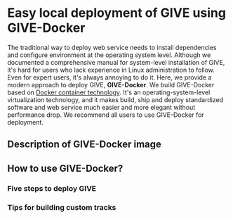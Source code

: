 # Easy local deployment of GIVE using GIVE-Docker
The traditional way to deploy web service needs to install dependencies and configure environment at the operating system level. Although we documented a comprehensive manual for system-level installation of GIVE, it's hard for users who lack experience in Linux administration to follow. Even for expert users, it's always annoying to do it. 
Here, we provide a modern approach to deploy GIVE, **GIVE-Docker**. We build GIVE-Docker based on [Docker container technology](https://www.docker.com/what-container). It's an operating-system-level virtualization technology, and it makes build, ship and deploy standardized software and web service much easier and more elegant without performance drop. We recommend all users to use GIVE-Docker for deployment. 

## Description of GIVE-Docker image
## How to use GIVE-Docker?
### Five steps to deploy GIVE
### Tips for building custom tracks

